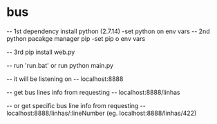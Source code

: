 # bus

-- 1st dependency install python (2.7.14)
	-set python on env vars
-- 2nd python pacakge manager pip
	-set pip o env vars

-- 3rd pip install web.py

-- run 'run.bat' or run python main.py


-- it will be listening on 
-- localhost:8888


-- get bus lines info from requesting
-- localhost:8888/linhas

-- or get  specific bus line info from requesting 
-- localhost:8888/linhas/:lineNumber (eg.  localhost:8888/linhas/422)
